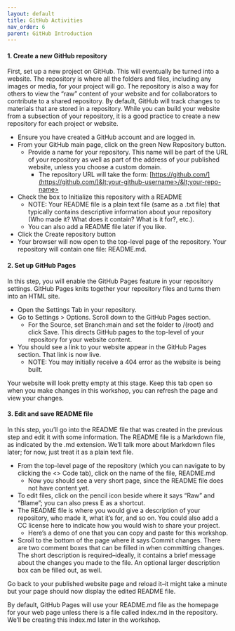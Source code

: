 ```yaml
---
layout: default
title: GitHub Activities
nav_order: 6
parent: GitHub Introduction
---
```


#### 1. Create a new GitHub repository

First, set up a new project on GitHub. This will eventually be turned into a website. The repository is where all the folders and files, including any images or media, for your project will go. The repository is also a way for others to view the “raw” content of your website and for collaborators to contribute to a shared repository. By default, GitHub will track changes to materials that are stored in a repository. While you can build your website from a subsection of your repository, it is a good practice to create a new repository for each project or website.

* Ensure you have created a GitHub account and are logged in.
* From your GitHub main page, click on the green New Repository button. 
    * Provide a name for your repository. This name will be part of the URL of your repository as well as part of the address of your published website, unless you choose a custom domain.
        * The repository URL will take the form: [https://github.com/](https://github.com/)&lt;your-github-username>/&lt;your-repo-name>
* Check the box to Initialize this repository with a README
    * NOTE: Your README file is a plain text file (same as a .txt file) that typically contains descriptive information about your repository (Who made it? What does it contain? What is it for?, etc.).
    * You can also add a README file later if you like.
* Click the Create repository button
* Your browser will now open to the top-level page of the repository. Your repository will contain one file: README.md.

#### 2. Set up GitHub Pages 

In this step, you will enable the GitHub Pages feature in your repository settings. GitHub Pages knits together your repository files and turns them into an HTML site.

* Open the Settings Tab in your repository. 
* Go to Settings > Options. Scroll down to the GitHub Pages section.
    * For the Source, set Branch:main and set the folder to /(root) and click Save. This directs GitHub pages to the top-level of your repository for your website content.
* You should see a link to your website appear in the GitHub Pages section. That link is now live.
    * NOTE: You may initially receive a 404 error as the website is being built.

Your website will look pretty empty at this stage. Keep this tab open so when you make changes in this workshop, you can refresh the page and view your changes.

#### 3. Edit and save README file 

In this step, you’ll go into the README file that was created in the previous step and edit it with some information. The README file is a Markdown file, as indicated by the .md extension. We’ll talk more about Markdown files later; for now, just treat it as a plain text file.

* From the top-level page of the repository (which you can navigate to by clicking the &lt;> Code tab), click on the name of the file, README.md
    * Now you should see a very short page, since the README file does not have content yet.
* To edit files, click on the pencil icon beside where it says “Raw” and “Blame”; you can also press E as a shortcut. 
* The README file is where you would give a description of your repository, who made it, what it’s for, and so on. You could also add a CC license here to indicate how you would wish to share your project. 
    * Here’s a demo of one that you can copy and paste for this workshop.
* Scroll to the bottom of the page where it says Commit changes. There are two comment boxes that can be filled in when committing changes. The short description is required–ideally, it contains a brief message about the changes you made to the file. An optional larger description box can be filled out, as well.

Go back to your published website page and reload it–it might take a minute but your page should now display the edited README file.

By default, GitHub Pages will use your README.md file as the homepage for your web page unless there is a file called index.md in the repository. We’ll be creating this index.md later in the workshop. 
